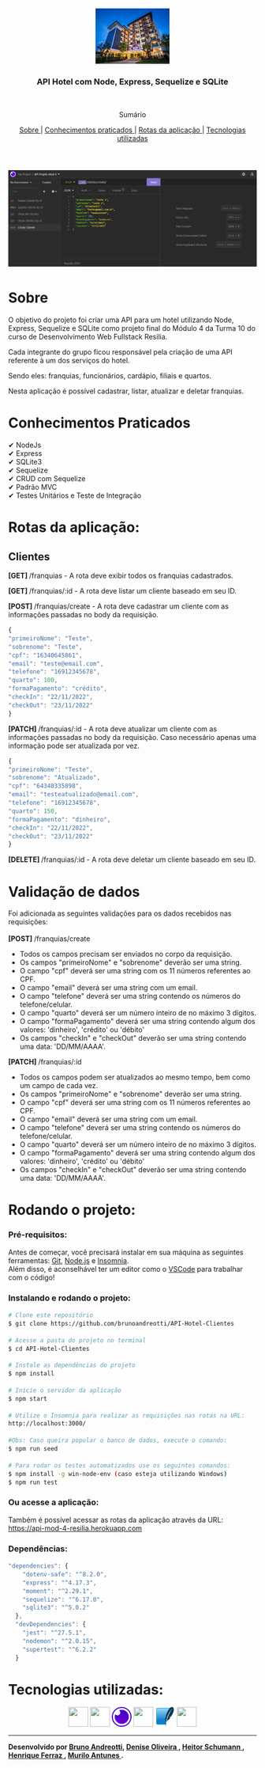 <br />
<p align="center">
    <img src="./readme/download.jpg" alt="Logo" width="150">

  <h3 align="center">API Hotel com Node, Express, Sequelize e SQLite</h3>
 <br />
  <p align="center">
     Sumário
      <p align="center">
  <a href="#sobre"> Sobre </a> |
  <a href="#conhecimentos-praticados"> Conhecimentos praticados </a> |
  <a href="#rotas-da-aplicação"> Rotas da aplicação </a> |
  <a href="#tecnologias-utilizadas"> Tecnologias utilizadas </a>      
       <br />
    <br />
    <h1 align="center">
    <img src="./readme/api.gif" alt="gif-readme">
 </h1>
  </p>
</p>


# Sobre
O objetivo do projeto foi criar uma API para um hotel utilizando Node, Express, Sequelize e SQLite como projeto final do Módulo 4 da Turma 10 do curso de Desenvolvimento Web Fullstack Resilia.

Cada integrante do grupo ficou responsável pela criação de uma API referente à um dos serviços do hotel. 

Sendo eles: franquias, funcionários, cardápio, filiais e quartos.

Nesta aplicação é possível cadastrar, listar, atualizar e deletar franquias.

# Conhecimentos Praticados
✔ NodeJs <br>
✔ Express <br>
✔ SQLite3 <br>
✔ Sequelize <br>
✔ CRUD com Sequelize <br>
✔ Padrão MVC <br>
✔ Testes Unitários e Teste de Integração


# Rotas da aplicação:

## Clientes

<b>[GET] </b> /franquias - A rota deve exibir todos os franquias cadastrados.<br>

<b>[GET] </b> /franquias/:id - A rota deve listar um cliente baseado em seu ID.<br>

<b>[POST] </b> /franquias/create - A rota deve cadastrar um cliente com as informações passadas no body da requisição.<br>

```javascript
{
"primeiroNome": "Teste",
"sobrenome": "Teste",
"cpf": "16340645861",
"email": "teste@email.com",
"telefone": "16912345678",
"quarto": 100,
"formaPagamento": "crédito",
"checkIn": "22/11/2022",
"checkOut": "23/11/2022"
}
```

<b>[PATCH] </b> /franquias/:id - A rota deve atualizar um cliente com as informações passadas no body da requisição. Caso necessário apenas uma informação pode ser atualizada por vez.<br>

```javascript
{
"primeiroNome": "Teste",
"sobrenome": "Atualizado",
"cpf": "64340335898",
"email": "testeatualizado@email.com",
"telefone": "16912345678",
"quarto": 150,
"formaPagamento": "dinheiro",
"checkIn": "22/11/2022",
"checkOut": "23/11/2022"
}
```

<b>[DELETE] </b> /franquias/:id - A rota deve deletar um cliente baseado em seu ID.<br>

# Validação de dados
 Foi adicionada as seguintes validações para os dados recebidos nas requisições: <br><br>
 <b>[POST] </b> /franquias/create <br>
   - Todos os campos precisam ser enviados no corpo da requisição.
   - Os campos "primeiroNome" e "sobrenome" deverão ser uma string.
   - O campo "cpf" deverá ser uma string com os 11 números referentes ao CPF.<br>
   - O campo "email" deverá ser uma string com um email.<br>
   - O campo "telefone" deverá ser uma string contendo os números do telefone/celular.<br>
   - O campo "quarto" deverá ser um número inteiro de no máximo 3 dígitos.<br>
   - O campo "formaPagamento" deverá ser uma string contendo algum dos valores: 'dinheiro', 'crédito' ou 'débito'<br>
   - Os campos "checkIn" e "checkOut" deverão ser uma string contendo uma data: 'DD/MM/AAAA'.

 <b>[PATCH] </b> /franquias/:id
   - Todos os campos podem ser atualizados ao mesmo tempo, bem como um campo de cada vez.
   - Os campos "primeiroNome" e "sobrenome" deverão ser uma string.
   - O campo "cpf" deverá ser uma string com os 11 números referentes ao CPF.<br>
   - O campo "email" deverá ser uma string com um email.<br>
   - O campo "telefone" deverá ser uma string contendo os números do telefone/celular.<br>
   - O campo "quarto" deverá ser um número inteiro de no máximo 3 dígitos.<br>
   - O campo "formaPagamento" deverá ser uma string contendo algum dos valores: 'dinheiro', 'crédito' ou 'débito'<br>
   - Os campos "checkIn" e "checkOut" deverão ser uma string contendo uma data: 'DD/MM/AAAA'.
 
 
 

# Rodando o projeto:

### Pré-requisitos:
Antes de começar, você precisará instalar em sua máquina as seguintes ferramentas:
[Git](https://git-scm.com), [Node.js](https://nodejs.org/en/) e [Insomnia](https://insomnia.rest/download). <br> Além disso, é aconselhável ter um editor como o [VSCode](https://code.visualstudio.com/) para trabalhar com o código!

### Instalando e rodando o projeto:


```bash
# Clone este repositório
$ git clone https://github.com/brunoandreotti/API-Hotel-Clientes

# Acesse a pasta do projeto no terminal
$ cd API-Hotel-Clientes

# Instale as dependências do projeto
$ npm install

# Inicie o servidor da aplicação
$ npm start

# Utilize o Insomnia para realizar as requisições nas rotas na URL:
http://localhost:3000/

#Obs: Caso queira popular o banco de dados, execute o comando:
$ npm run seed

# Para rodar os testes automatizados use os seguintes comandos:
$ npm install -g win-node-env (caso esteja utilizando Windows)
$ npm run test

```

### Ou acesse a aplicação:
Também é possível acessar as rotas da aplicação através da URL:
https://api-mod-4-resilia.herokuapp.com

### Dependências:
```javascript
"dependencies": {
    "dotenv-safe": "^8.2.0",
    "express": "^4.17.3",
    "moment": "^2.29.1",
    "sequelize": "^6.17.0",
    "sqlite3": "^5.0.2"
  },
  "devDependencies": {
    "jest": "^27.5.1",
    "nodemon": "^2.0.15",
    "supertest": "^6.2.2"
  }
```






# Tecnologias utilizadas: 
<p align="center">
<a href="https://nodejs.org/en/"><img src="https://cdn.jsdelivr.net/gh/devicons/devicon/icons/nodejs/nodejs-original.svg" height="40" width="40" /></a> <a href="https://expressjs.com/pt-br/"><img src="https://img.shields.io/badge/Express.js-404D59?style=for-the-badge" height="40" width="40" /></a> <a href="https://insomnia.rest/download"><img src="https://raw.githubusercontent.com/brunoandreotti/biblioteca-backend/79c23c6a4bdd0bc6cb95463ee47741f2226cb0b1/readme/insomnia.svg" height="40" width="40" /></a> <a href="https://sequelize.org"><img src="https://cdn.jsdelivr.net/gh/devicons/devicon/icons/sequelize/sequelize-original.svg" height="40" width="40" /></a> <a href="https://www.sqlite.org/index.html"><img src="./readme/sqlite-icon.svg" height="40" width="40" /></a> <a href="https://jestjs.io/pt-BR/"><img src="https://cdn.jsdelivr.net/gh/devicons/devicon/icons/jest/jest-plain.svg" height="40" width="40" /></a>
</p>



---
**Desenvolvido por <a href="https://www.linkedin.com/in/bruno-andreotti/"> Bruno Andreotti</a>, <a href="https://www.linkedin.com/in/denise-g-oliveira/"> Denise Oliveira </a>, <a href="https://www.linkedin.com/in/heitorschumann/"> Heitor Schumann </a>, <a href="https://www.linkedin.com/in/henrique-ferraz-a46123219/"> Henrique Ferraz </a>, <a href="https://www.linkedin.com/in/murilo-antunes-bb1143228/"> Murilo Antunes </a>.**

